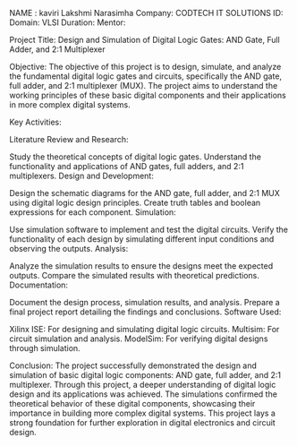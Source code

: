 NAME : kaviri Lakshmi Narasimha
Company: CODTECH IT SOLUTIONS
ID:
Domain: VLSI
Duration: 
Mentor: 

Project Title: Design and Simulation of Digital Logic Gates: AND Gate, Full Adder, and 2:1 Multiplexer

Objective:
The objective of this project is to design, simulate, and analyze the fundamental digital logic gates and circuits, specifically the AND gate, full adder, and 2:1 multiplexer (MUX). The project aims to understand the working principles of these basic digital components and their applications in more complex digital systems.

Key Activities:

Literature Review and Research:

Study the theoretical concepts of digital logic gates.
Understand the functionality and applications of AND gates, full adders, and 2:1 multiplexers.
Design and Development:

Design the schematic diagrams for the AND gate, full adder, and 2:1 MUX using digital logic design principles.
Create truth tables and boolean expressions for each component.
Simulation:

Use simulation software to implement and test the digital circuits.
Verify the functionality of each design by simulating different input conditions and observing the outputs.
Analysis:

Analyze the simulation results to ensure the designs meet the expected outputs.
Compare the simulated results with theoretical predictions.
Documentation:

Document the design process, simulation results, and analysis.
Prepare a final project report detailing the findings and conclusions.
Software Used:

Xilinx ISE: For designing and simulating digital logic circuits.
Multisim: For circuit simulation and analysis.
ModelSim: For verifying digital designs through simulation.

Conclusion:
The project successfully demonstrated the design and simulation of basic digital logic components: AND gate, full adder, and 2:1 multiplexer. Through this project, a deeper understanding of digital logic design and its applications was achieved. The simulations confirmed the theoretical behavior of these digital components, showcasing their importance in building more complex digital systems. This project lays a strong foundation for further exploration in digital electronics and circuit design.






